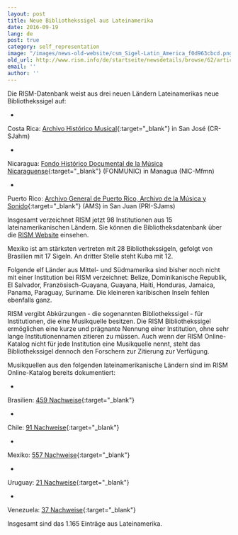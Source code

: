 ```yaml
---
layout: post
title: Neue Bibliothekssigel aus Lateinamerika
date: 2016-09-19
lang: de
post: true
category: self_representation
image: "/images/news-old-website/csm_Sigel-Latin_America_f0d963cbcd.png"
old_url: http://www.rism.info/de/startseite/newsdetails/browse/62/article/64/new-library-sigla-in-latin-america.html
email: ''
author: ''
---
```



Die RISM-Datenbank weist aus drei neuen Ländern Lateinamerikas neue Bibliothekssigel auf:

-

Costa Rica: [Archivo Histórico Musical](http://archivomusical.ucr.ac.cr/){:target="_blank"} in San José (CR-SJahm)


-

Nicaragua: [Fondo Histórico Documental de la Música Nicaraguense](http://ihnca.edu.ni/){:target="_blank"} (FONMUNIC) in Managua (NIC-Mfmn)


-

Puerto Rico: [Archivo General de Puerto Rico, Archivo de la Música y Sonido](http://www.icp.gobierno.pr/programas/archivo-general-de-puerto-rico){:target="_blank"} (AMS) in San Juan (PRI-SJams)



Insgesamt verzeichnet RISM jetzt 98 Institutionen aus 15 lateinamerikanischen Ländern. Sie können die Bibliotheksdatenbank über die [RISM Website](/de/community/entwicklung/rism-bibliothekssigel.html) einsehen.

Mexiko ist am stärksten vertreten mit 28 Bibliothekssigeln, gefolgt von Brasilien mit 17 Sigeln. An dritter Stelle steht Kuba mit 12.

Folgende elf Länder aus Mittel- und Südmamerika sind bisher noch nicht mit einer Institution bei RISM verzeichnet: Belize, Dominikanische Republik, El Salvador, Französisch-Guayana, Guayana, Haiti, Honduras, Jamaica, Panama, Paraguay, Suriname. Die kleineren karibischen Inseln fehlen ebenfalls ganz.



RISM vergibt Abkürzungen - die sogenannten Bibliothekssigel - für Institutionen, die eine Musikquelle besitzen. Die RISM Bibliothekssigel ermöglichen eine kurze und prägnante Nennung einer Institution, ohne sehr lange Institutionennamen zitieren zu müssen. Auch wenn der RISM Online-Katalog nicht für jede Institution eine Musikquelle nennt, steht das Bibliothekssigel dennoch den Forschern zur Zitierung zur Verfügung.

Musikquellen aus den folgenden lateinamerikanische Ländern sind im RISM Online-Katalog bereits dokumentiert:

-

Brasilien: [459 Nachweise](https://opac.rism.info/search?View=rism&siglum=BR-*){:target="_blank"}


-

Chile: [91 Nachweise](https://opac.rism.info/search?View=rism&siglum=RCH-*){:target="_blank"}


-

Mexiko: [557 Nachweise](https://opac.rism.info/search?View=rism&siglum=MEX-*){:target="_blank"}


-

Uruguay: [21 Nachweise](https://opac.rism.info/search?View=rism&siglum=ROU-*){:target="_blank"}


-

Venezuela: [37 Nachweise](https://opac.rism.info/search?View=rism&siglum=VE-*){:target="_blank"}



Insgesamt sind das 1.165 Einträge aus Lateinamerika.



<script type="text/javascript">var switchTo5x=true;</script><script type="text/javascript" src="http://w.sharethis.com/button/buttons.js"></script><script type="text/javascript">stLight.options({publisher: "9b601438-1ce1-49d8-bfd7-9cff5df54c17", doNotHash: false, doNotCopy: false, hashAddressBar: false});</script>